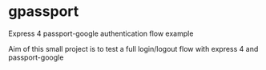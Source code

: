gpassport
=========

Express 4 passport-google authentication flow example

Aim of this small project is to test a full login/logout flow with express 4 and passport-google
